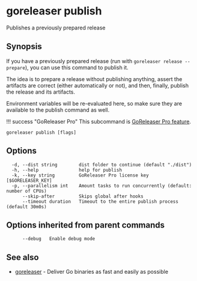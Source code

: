 # goreleaser publish

Publishes a previously prepared release

## Synopsis

If you have a previously prepared release (run with `goreleaser release --prepare`), you can use this command to publish it.

The idea is to prepare a release without publishing anything, assert the artifacts are correct (either automatically or not), and then, finally, publish the release and its artifacts.

Environment variables will be re-evaluated here, so make sure they are available to the publish command as well.

!!! success "GoReleaser Pro"
    This subcommand is [GoReleaser Pro feature](https://goreleaser.com/pro/).


```
goreleaser publish [flags]
```

## Options

```
  -d, --dist string        dist folder to continue (default "./dist")
  -h, --help               help for publish
  -k, --key string         GoReleaser Pro license key [$GORELEASER_KEY]
  -p, --parallelism int    Amount tasks to run concurrently (default: number of CPUs)
      --skip-after         Skips global after hooks
      --timeout duration   Timeout to the entire publish process (default 30m0s)
```

## Options inherited from parent commands

```
      --debug   Enable debug mode
```

## See also

* [goreleaser](/cmd/goreleaser/)	 - Deliver Go binaries as fast and easily as possible

